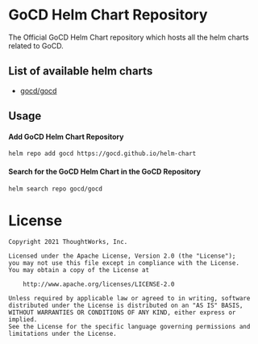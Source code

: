 # GoCD Helm Chart Repository

The Official GoCD Helm Chart repository which hosts all the helm charts related to GoCD.

## List of available helm charts

- [gocd/gocd](https://github.com/gocd/helm-chart/blob/master/gocd/README.md)

## Usage

#### Add GoCD Helm Chart Repository

```
helm repo add gocd https://gocd.github.io/helm-chart
```

#### Search for the GoCD Helm Chart in the GoCD Repository

```
helm search repo gocd/gocd
```

# License

```plain
Copyright 2021 ThoughtWorks, Inc.

Licensed under the Apache License, Version 2.0 (the "License");
you may not use this file except in compliance with the License.
You may obtain a copy of the License at

    http://www.apache.org/licenses/LICENSE-2.0

Unless required by applicable law or agreed to in writing, software
distributed under the License is distributed on an "AS IS" BASIS,
WITHOUT WARRANTIES OR CONDITIONS OF ANY KIND, either express or implied.
See the License for the specific language governing permissions and
limitations under the License.
```

